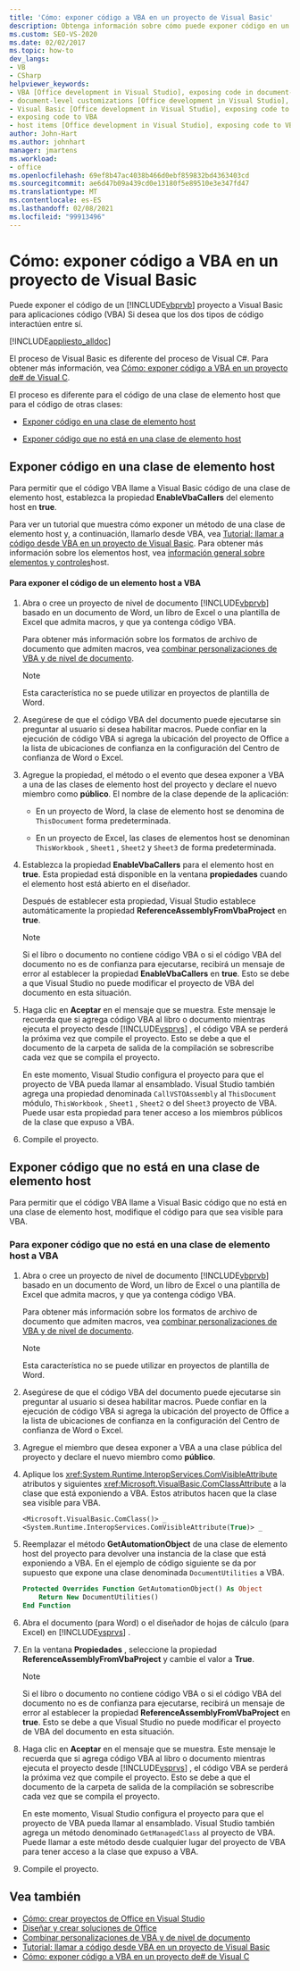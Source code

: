 ```yaml
---
title: 'Cómo: exponer código a VBA en un proyecto de Visual Basic'
description: Obtenga información sobre cómo puede exponer código en un proyecto de Visual Basic al código de Visual Basic para Aplicaciones (VBA) Si desea que los dos tipos de código interactúen entre sí.
ms.custom: SEO-VS-2020
ms.date: 02/02/2017
ms.topic: how-to
dev_langs:
- VB
- CSharp
helpviewer_keywords:
- VBA [Office development in Visual Studio], exposing code in document-level customizations
- document-level customizations [Office development in Visual Studio], exposing code
- Visual Basic [Office development in Visual Studio], exposing code to VBA
- exposing code to VBA
- host items [Office development in Visual Studio], exposing code to VBA
author: John-Hart
ms.author: johnhart
manager: jmartens
ms.workload:
- office
ms.openlocfilehash: 69ef8b47ac4038b466d0ebf859832bd4363403cd
ms.sourcegitcommit: ae6d47b09a439cd0e13180f5e89510e3e347fd47
ms.translationtype: MT
ms.contentlocale: es-ES
ms.lasthandoff: 02/08/2021
ms.locfileid: "99913496"
---
```

# <a name="how-to-expose-code-to-vba-in-a-visual-basic-project"></a>Cómo: exponer código a VBA en un proyecto de Visual Basic
  Puede exponer el código de un [!INCLUDE[vbprvb](../sharepoint/includes/vbprvb-md.md)] proyecto a Visual Basic para aplicaciones código (VBA) Si desea que los dos tipos de código interactúen entre sí.

 [!INCLUDE[appliesto_alldoc](../vsto/includes/appliesto-alldoc-md.md)]

 El proceso de Visual Basic es diferente del proceso de Visual C#. Para obtener más información, vea [Cómo: exponer código a VBA en un proyecto de&#35; de Visual C](../vsto/how-to-expose-code-to-vba-in-a-visual-csharp-project.md).

 El proceso es diferente para el código de una clase de elemento host que para el código de otras clases:

- [Exponer código en una clase de elemento host](#HostItemCode)

- [Exponer código que no está en una clase de elemento host](#NonHostItem)

## <a name="expose-code-in-a-host-item-class"></a><a name="HostItemCode"></a> Exponer código en una clase de elemento host
 Para permitir que el código VBA llame a Visual Basic código de una clase de elemento host, establezca la propiedad **EnableVbaCallers** del elemento host en **true**.

 Para ver un tutorial que muestra cómo exponer un método de una clase de elemento host y, a continuación, llamarlo desde VBA, vea [Tutorial: llamar a código desde VBA en un proyecto de Visual Basic](../vsto/walkthrough-calling-code-from-vba-in-a-visual-basic-project.md). Para obtener más información sobre los elementos host, vea [información general sobre elementos y controles](../vsto/host-items-and-host-controls-overview.md)host.

#### <a name="to-expose-code-in-a-host-item-to-vba"></a>Para exponer el código de un elemento host a VBA

1. Abra o cree un proyecto de nivel de documento [!INCLUDE[vbprvb](../sharepoint/includes/vbprvb-md.md)] basado en un documento de Word, un libro de Excel o una plantilla de Excel que admita macros, y que ya contenga código VBA.

     Para obtener más información sobre los formatos de archivo de documento que admiten macros, vea [combinar personalizaciones de VBA y de nivel de documento](../vsto/combining-vba-and-document-level-customizations.md).

    > [!NOTE]
    > Esta característica no se puede utilizar en proyectos de plantilla de Word.

2. Asegúrese de que el código VBA del documento puede ejecutarse sin preguntar al usuario si desea habilitar macros. Puede confiar en la ejecución de código VBA si agrega la ubicación del proyecto de Office a la lista de ubicaciones de confianza en la configuración del Centro de confianza de Word o Excel.

3. Agregue la propiedad, el método o el evento que desea exponer a VBA a una de las clases de elemento host del proyecto y declare el nuevo miembro como **público**. El nombre de la clase depende de la aplicación:

    - En un proyecto de Word, la clase de elemento host se denomina de `ThisDocument` forma predeterminada.

    - En un proyecto de Excel, las clases de elementos host se denominan `ThisWorkbook` , `Sheet1` , `Sheet2` y `Sheet3` de forma predeterminada.

4. Establezca la propiedad **EnableVbaCallers** para el elemento host en **true**. Esta propiedad está disponible en la ventana **propiedades** cuando el elemento host está abierto en el diseñador.

     Después de establecer esta propiedad, Visual Studio establece automáticamente la propiedad **ReferenceAssemblyFromVbaProject** en **true**.

    > [!NOTE]
    > Si el libro o documento no contiene código VBA o si el código VBA del documento no es de confianza para ejecutarse, recibirá un mensaje de error al establecer la propiedad **EnableVbaCallers** en **true**. Esto se debe a que Visual Studio no puede modificar el proyecto de VBA del documento en esta situación.

5. Haga clic en **Aceptar** en el mensaje que se muestra. Este mensaje le recuerda que si agrega código VBA al libro o documento mientras ejecuta el proyecto desde [!INCLUDE[vsprvs](../sharepoint/includes/vsprvs-md.md)] , el código VBA se perderá la próxima vez que compile el proyecto. Esto se debe a que el documento de la carpeta de salida de la compilación se sobrescribe cada vez que se compila el proyecto.

     En este momento, Visual Studio configura el proyecto para que el proyecto de VBA pueda llamar al ensamblado. Visual Studio también agrega una propiedad denominada `CallVSTOAssembly` al `ThisDocument` módulo, `ThisWorkbook` , `Sheet1` , `Sheet2` o del `Sheet3` proyecto de VBA. Puede usar esta propiedad para tener acceso a los miembros públicos de la clase que expuso a VBA.

6. Compile el proyecto.

## <a name="expose-code-that-is-not-in-a-host-item-class"></a><a name="NonHostItem"></a> Exponer código que no está en una clase de elemento host
 Para permitir que el código VBA llame a Visual Basic código que no está en una clase de elemento host, modifique el código para que sea visible para VBA.

### <a name="to-expose-code-that-is-not-in-a-host-item-class-to-vba"></a>Para exponer código que no está en una clase de elemento host a VBA

1. Abra o cree un proyecto de nivel de documento [!INCLUDE[vbprvb](../sharepoint/includes/vbprvb-md.md)] basado en un documento de Word, un libro de Excel o una plantilla de Excel que admita macros, y que ya contenga código VBA.

     Para obtener más información sobre los formatos de archivo de documento que admiten macros, vea [combinar personalizaciones de VBA y de nivel de documento](../vsto/combining-vba-and-document-level-customizations.md).

    > [!NOTE]
    > Esta característica no se puede utilizar en proyectos de plantilla de Word.

2. Asegúrese de que el código VBA del documento puede ejecutarse sin preguntar al usuario si desea habilitar macros. Puede confiar en la ejecución de código VBA si agrega la ubicación del proyecto de Office a la lista de ubicaciones de confianza en la configuración del Centro de confianza de Word o Excel.

3. Agregue el miembro que desea exponer a VBA a una clase pública del proyecto y declare el nuevo miembro como **público**.

4. Aplique los <xref:System.Runtime.InteropServices.ComVisibleAttribute> atributos y siguientes <xref:Microsoft.VisualBasic.ComClassAttribute> a la clase que está exponiendo a VBA. Estos atributos hacen que la clase sea visible para VBA.

    ```vb
    <Microsoft.VisualBasic.ComClass()> _
    <System.Runtime.InteropServices.ComVisibleAttribute(True)> _
    ```

5. Reemplazar el método **GetAutomationObject** de una clase de elemento host del proyecto para devolver una instancia de la clase que está exponiendo a VBA. En el ejemplo de código siguiente se da por supuesto que expone una clase denominada `DocumentUtilities` a VBA.

    ```vb
    Protected Overrides Function GetAutomationObject() As Object
        Return New DocumentUtilities()
    End Function
    ```

6. Abra el documento (para Word) o el diseñador de hojas de cálculo (para Excel) en [!INCLUDE[vsprvs](../sharepoint/includes/vsprvs-md.md)] .

7. En la ventana **Propiedades** , seleccione la propiedad **ReferenceAssemblyFromVbaProject** y cambie el valor a **True**.

    > [!NOTE]
    > Si el libro o documento no contiene código VBA o si el código VBA del documento no es de confianza para ejecutarse, recibirá un mensaje de error al establecer la propiedad **ReferenceAssemblyFromVbaProject** en **true**. Esto se debe a que Visual Studio no puede modificar el proyecto de VBA del documento en esta situación.

8. Haga clic en **Aceptar** en el mensaje que se muestra. Este mensaje le recuerda que si agrega código VBA al libro o documento mientras ejecuta el proyecto desde [!INCLUDE[vsprvs](../sharepoint/includes/vsprvs-md.md)] , el código VBA se perderá la próxima vez que compile el proyecto. Esto se debe a que el documento de la carpeta de salida de la compilación se sobrescribe cada vez que se compila el proyecto.

     En este momento, Visual Studio configura el proyecto para que el proyecto de VBA pueda llamar al ensamblado. Visual Studio también agrega un método denominado `GetManagedClass` al proyecto de VBA. Puede llamar a este método desde cualquier lugar del proyecto de VBA para tener acceso a la clase que expuso a VBA.

9. Compile el proyecto.

## <a name="see-also"></a>Vea también
- [Cómo: crear proyectos de Office en Visual Studio](../vsto/how-to-create-office-projects-in-visual-studio.md)
- [Diseñar y crear soluciones de Office](../vsto/designing-and-creating-office-solutions.md)
- [Combinar personalizaciones de VBA y de nivel de documento](../vsto/combining-vba-and-document-level-customizations.md)
- [Tutorial: llamar a código desde VBA en un proyecto de Visual Basic](../vsto/walkthrough-calling-code-from-vba-in-a-visual-basic-project.md)
- [Cómo: exponer código a VBA en un proyecto de&#35; de Visual C](../vsto/how-to-expose-code-to-vba-in-a-visual-csharp-project.md)
